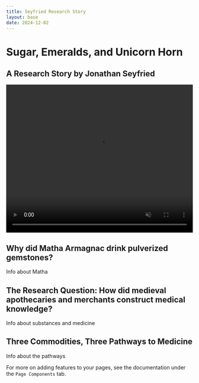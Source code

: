 ```yaml
---
title: Seyfried Research Story
layout: base
date: 2024-12-02
---
```

<link rel="stylesheet" href="/assets/css/main.css">

# Sugar, Emeralds, and Unicorn Horn
## A Research Story by Jonathan Seyfried

<div class="jumbotron" style="position: relative; overflow: hidden; height: 400px;">
  <video id="heroVideo" 
         autoplay 
         muted 
         loop 
         playsinline 
         style="width: 100%; height: 100%; object-fit: cover;">
    <source src="assets/sugar-emeralds-unicorn.mp4" type="video/mp4">
  </video>
  <div class="jumbotron-overlay">
    <!-- Sugar Emeralds and Unicorn Horn -->
  </div>
</div>

<script>
window.addEventListener('scroll', function() {
  var video = document.getElementById('heroVideo');
  // Pause video if page is scrolled down, play if at top
  if (window.scrollY > 10) {
    video.pause();
  } else {
    video.play();
  }
});
</script>


## Why did Matha Armagnac drink pulverized gemstones?
Info about Matha

## The Research Question: How did medieval apothecaries and merchants construct medical knowledge?
Info about substances and medicine

## Three Commodities, Three Pathways to Medicine
Info about the pathways

For more on adding features to your pages, see the documentation under the `Page Components` tab.
